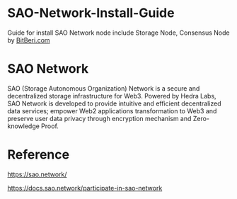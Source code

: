 # SAO-Network-Install-Guide
Guide for install SAO Network node include Storage Node, Consensus Node by [BitBeri.com](https://bitberi.com/) 

# SAO Network
SAO (Storage Autonomous Organization) Network is a secure and decentralized storage infrastructure for Web3. Powered by Hedra Labs, SAO Network is developed to provide intuitive and efficient decentralized data services; empower Web2 applications transformation to Web3 and preserve user data privacy through encryption mechanism and Zero-knowledge Proof.

# Reference
https://sao.network/

https://docs.sao.network/participate-in-sao-network
